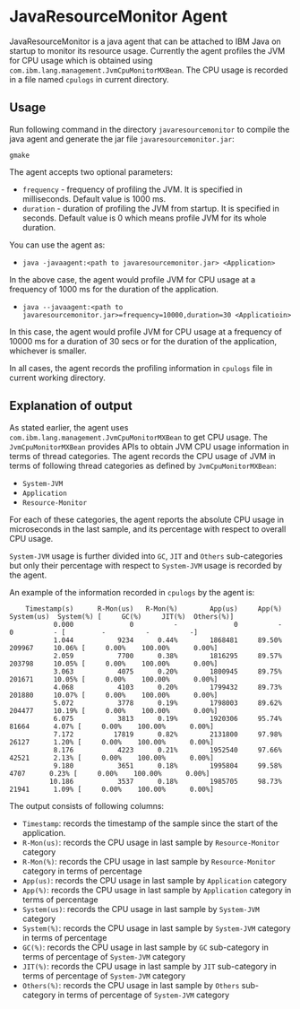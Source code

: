 # JavaResourceMonitor Agent

JavaResourceMonitor is a java agent that can be attached to IBM Java on startup to monitor its resource usage.
Currently the agent profiles the JVM for CPU usage which is obtained using `com.ibm.lang.management.JvmCpuMonitorMXBean`.
The CPU usage is recorded in a file named `cpulogs` in current directory.

## Usage

Run following command in the directory `javaresourcemonitor` to compile the java agent and generate the jar file `javaresourcemonitor.jar`:

```text
gmake
```

The agent accepts two optional parameters:
* `frequency` - frequency of profiling the JVM. It is specified in milliseconds. Default value is 1000 ms.
* `duration` - duration of profiling the JVM from startup. It is specified in seconds. Default value is 0 which
means profile JVM for its whole duration.

You can use the agent as:

* `java -javaagent:<path to javaresourcemonitor.jar> <Application>`

In the above case, the agent would profile JVM for CPU usage at a frequency of 1000 ms for the duration of the application.

* `java --javaagent:<path to javaresourcemonitor.jar>=frequency=10000,duration=30 <Applicatioin>`

In this case, the agent would profile JVM for CPU usage at a frequency of 10000 ms for a duration of 30 secs or for the duration
of the application, whichever is smaller.

In all cases, the agent records the profiling information in `cpulogs` file in current working directory.

## Explanation of output

As stated earlier, the agent uses `com.ibm.lang.management.JvmCpuMonitorMXBean` to get CPU usage.
The `JvmCpuMonitorMXBean` provides APIs to obtain JVM CPU usage information in terms of thread categories.
The agent records the CPU usage of JVM in terms of following thread categories as defined by `JvmCpuMonitorMXBean`:

* `System-JVM`
* `Application`
* `Resource-Monitor`

For each of these categories, the agent reports the absolute CPU usage in microseconds in the last sample,
and its percentage with respect to overall CPU usage.

`System-JVM` usage is further divided into `GC`, `JIT` and `Others` sub-categories but only their percentage with
respect to `System-JVM` usage is recorded by the agent.

An example of the information recorded in `cpulogs` by the agent is:

```text
    Timestamp(s)      R-Mon(us)   R-Mon(%)        App(us)     App(%)     System(us)  System(%) [     GC(%)     JIT(%)  Others(%)]
           0.000              0          -              0          -              0          - [         -          -          -]
           1.044           9234      0.44%        1868481     89.50%         209967     10.06% [     0.00%    100.00%      0.00%]
           2.059           7700      0.38%        1816295     89.57%         203798     10.05% [     0.00%    100.00%      0.00%]
           3.063           4075      0.20%        1800945     89.75%         201671     10.05% [     0.00%    100.00%      0.00%]
           4.068           4103      0.20%        1799432     89.73%         201880     10.07% [     0.00%    100.00%      0.00%]
           5.072           3778      0.19%        1798003     89.62%         204477     10.19% [     0.00%    100.00%      0.00%]
           6.075           3813      0.19%        1920306     95.74%          81664      4.07% [     0.00%    100.00%      0.00%]
           7.172          17819      0.82%        2131800     97.98%          26127      1.20% [     0.00%    100.00%      0.00%]
           8.176           4223      0.21%        1952540     97.66%          42521      2.13% [     0.00%    100.00%      0.00%]
           9.180           3651      0.18%        1995804     99.58%           4707      0.23% [     0.00%    100.00%      0.00%]
          10.186           3537      0.18%        1985705     98.73%          21941      1.09% [     0.00%    100.00%      0.00%]

```

The output consists of following columns:

* `Timestamp`: records the timestamp of the sample since the start of the application.
* `R-Mon(us)`: records the CPU usage in last sample by `Resource-Monitor` category
* `R-Mon(%)`: records the CPU usage in last sample by `Resource-Monitor` category in terms of percentage
* `App(us)`: records the CPU usage in last sample by `Application` category
* `App(%)`: records the CPU usage in last sample by `Application` category in terms of percentage
* `System(us)`: records the CPU usage in last sample by `System-JVM` category
* `System(%)`: records the CPU usage in last sample by `System-JVM` category in terms of percentage
* `GC(%)`: records the CPU usage in last sample by `GC` sub-category in terms of percentage of `System-JVM` category
* `JIT(%)`: records the CPU usage in last sample by `JIT` sub-category in terms of percentage of `System-JVM` category
* `Others(%)`: records the CPU usage in last sample by `Others` sub-category in terms of percentage of `System-JVM` category


